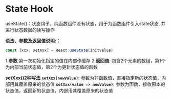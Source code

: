 # State Hook

useState()：状态钩子。纯函数组件没有状态，用于为函数组件引入state状态, 并进行状态数据的读写操作

**语法、参数及返回值说明:：**

```javascript
const [xxx, setXxx] = React.useState(initValue) 
```
1.**参数**:第一次初始化指定的值在内部作缓存
2.**返回值**: 包含2个元素的数组，第1个为内部当前状态值，第2个为更新状态值的函数

**setXxx()2种写法**
**`setXxx(newValue)`**: 参数为非函数值，直接指定新的状态值，内部用其覆盖原来的状态值
**`setXxx(value => newValue)`**: 参数为函数，接收原本的状态值，返回新的状态值，内部用其覆盖原来的状态值
